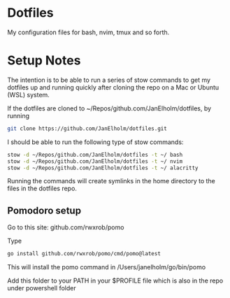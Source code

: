 # Dotfiles

My configuration files for bash, nvim, tmux and so forth.

# Setup Notes

The intention is to be able to run a series of stow commands 
to get my dotfiles up and running quickly after cloning the repo
on a Mac or Ubuntu (WSL) system.

If the dotfiles are cloned to ~/Repos/github.com/JanElholm/dotfiles, by running
``` bash
git clone https://github.com/JanElholm/dotfiles.git
```
I should be able to run the following type of stow commands:
``` bash
stow -d ~/Repos/github.com/JanElholm/dotfiles -t ~/ bash
stow -d ~/Repos/github.com/JanElholm/dotfiles -t ~/ nvim
stow -d ~/Repos/github.com/JanElholm/dotfiles -t ~/ alacritty
```
Running the commands will create symlinks in the home directory to the files
in the dotfiles repo.

## Pomodoro setup

Go to this site: github.com/rwxrob/pomo

Type
``` bash
go install github.com/rwxrob/pomo/cmd/pomo@latest
```
This will install the pomo command in /Users/janelholm/go/bin/pomo

Add this folder to your PATH in your $PROFILE file which is also in the repo under 
powershell folder

